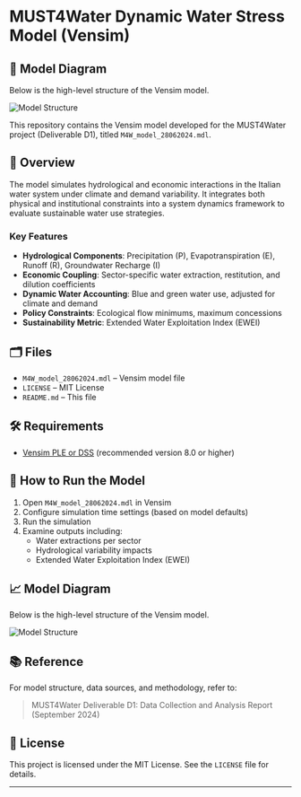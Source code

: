 # MUST4Water Dynamic Water Stress Model (Vensim)
## 🧭 Model Diagram

Below is the high-level structure of the Vensim model.

![Model Structure](docs/model_diagram.png)

This repository contains the Vensim model developed for the MUST4Water project (Deliverable D1), titled `M4W_model_28062024.mdl`.

## 📘 Overview

The model simulates hydrological and economic interactions in the Italian water system under climate and demand variability. It integrates both physical and institutional constraints into a system dynamics framework to evaluate sustainable water use strategies.

### Key Features

- **Hydrological Components**: Precipitation (P), Evapotranspiration (E), Runoff (R), Groundwater Recharge (I)
- **Economic Coupling**: Sector-specific water extraction, restitution, and dilution coefficients
- **Dynamic Water Accounting**: Blue and green water use, adjusted for climate and demand
- **Policy Constraints**: Ecological flow minimums, maximum concessions
- **Sustainability Metric**: Extended Water Exploitation Index (EWEI)

## 🗂 Files

- `M4W_model_28062024.mdl` – Vensim model file
- `LICENSE` – MIT License
- `README.md` – This file

## 🛠 Requirements

- [Vensim PLE or DSS](https://vensim.com/download/) (recommended version 8.0 or higher)

## 🚀 How to Run the Model

1. Open `M4W_model_28062024.mdl` in Vensim
2. Configure simulation time settings (based on model defaults)
3. Run the simulation
4. Examine outputs including:
   - Water extractions per sector
   - Hydrological variability impacts
   - Extended Water Exploitation Index (EWEI)

## 📈 Model Diagram

Below is the high-level structure of the Vensim model.

![Model Structure](docs/model_diagram.png)



## 📚 Reference

For model structure, data sources, and methodology, refer to:

> MUST4Water Deliverable D1: Data Collection and Analysis Report (September 2024)

## 📝 License

This project is licensed under the MIT License. See the `LICENSE` file for details.

---



